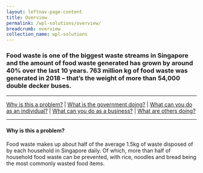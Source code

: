 ```yaml
---
layout: leftnav-page-content
title: Overview
permalink: /wpl-solutions/overview/
breadcrumb: overview
collection_name: wpl-solutions
---
```



### Food waste is one of the biggest waste streams in Singapore and the amount of food waste generated has grown by around 40% over the last 10 years. 763 million kg of food waste was generated in 2018 – that’s the weight of more than 54,000 double decker buses.

-------------------

[Why is this a problem?](#why) | [What is the government doing?](#govt) | [What can you do as an individual?](#individual) | [What can you do as a business?](#biz) | [What are others doing?](#partners)

-------------------


<a name="why"></a>
#### Why is this a problem? 

Food waste makes up about half of the average 1.5kg of waste disposed of by each household in Singapore daily. Of which, more than half of household food waste can be prevented, with rice, noodles and bread being the most commonly wasted food items.
